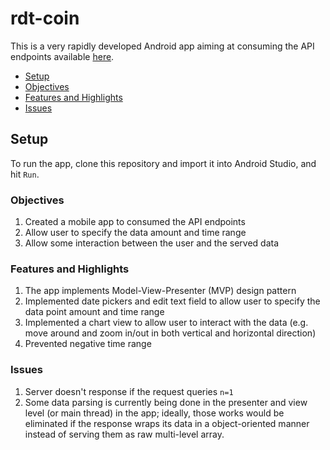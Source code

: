 rdt-coin
========
This is a very rapidly developed Android app aiming at consuming the API endpoints available [here](http://coin.melikesit.com/).

* [Setup](#setup)
* [Objectives](#objectives)
* [Features and Highlights](#features-and-highlights)
* [Issues](#issues)

## Setup
To run the app, clone this repository and import it into Android Studio, and hit `Run`.



### Objectives

1. Created a mobile app to consumed the API endpoints
2. Allow user to specify the data amount and time range
3. Allow some interaction between the user and the served data



### Features and Highlights

1. The app implements Model-View-Presenter (MVP) design pattern
2. Implemented date pickers and edit text field to allow user to specify the data point amount and time range
3. Implemented a chart view to allow user to interact with the data (e.g. move around and zoom in/out in both vertical and horizontal direction)
4. Prevented negative time range



### Issues

1. Server doesn't response if the request queries `n=1`
2. Some data parsing is currently being done in the presenter and view level (or main thread) in the app; ideally, those works would be eliminated if the response wraps its data in a object-oriented manner instead of serving them as raw multi-level array.
